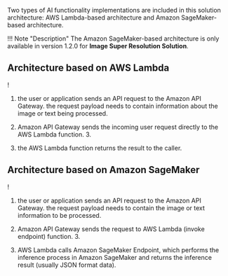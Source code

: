 Two types of AI functionality implementations are included in this solution architecture: AWS Lambda-based architecture and Amazon SageMaker-based architecture.

!!! Note "Description"
    The Amazon SageMaker-based architecture is only available in version 1.2.0 for **Image Super Resolution Solution**.

## Architecture based on AWS Lambda

! [](./images/arch-lambda.png)

1. the user or application sends an API request to the Amazon API Gateway. the request payload needs to contain information about the image or text being processed.

2. Amazon API Gateway sends the incoming user request directly to the AWS Lambda function. 3.

3. the AWS Lambda function returns the result to the caller.

## Architecture based on Amazon SageMaker

! [](./images/arch-sagemaker.png)

1. the user or application sends an API request to the Amazon API Gateway. the request payload needs to contain the image or text information to be processed.

2. Amazon API Gateway sends the request to AWS Lambda (invoke endpoint) function. 3.

3. AWS Lambda calls Amazon SageMaker Endpoint, which performs the inference process in Amazon SageMaker and returns the inference result (usually JSON format data).
